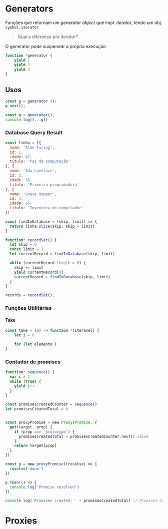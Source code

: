 # Generators

Funções que retornam um _generator object_ que impl. _iterator_, tendo um obj. `symbol.iterator`

>Qual a diferença pra _iterator_?

O generator pode suspenedr a própria execução

```js
function *generator {
	yield 1
	yield 2
	yield 3
}
```

## Usos

```js
const g = generator ();
g.next();
```

```js
const g = generator();
console.log([...g])
```

### Database Query Result

```js
const linha = [{
  nome: 'Alan Turing', 
  id: 1,
  idade: 42,
  titulo: 'Pai da computação'
}, {
  nome: 'Ada Lovelace',
  id: 2,
  idade: 36,
  titulo: 'Primeira programadora'
}, {
  nome: 'Grace Hopper',
  id: 3,
  idade: 85,
  titulo: 'Inventora do compilador'
}]

const findInDatabase = (skip, limit) => {
  return linha.slice(skip, skip + limit)
}

function* recordSet() {
  let skip = 0
  const limit = 1
  let currentRecord = findInDatabase(skip, limit)

  while (currentRecord.length > 0) {
    skip += limit
    yield currentRecord[0]
    currentRecord = findInDatabase(skip, limit)
  }
}
```

```js
records = recordSet();
```

### Funções Utilitárias

#### Take

```js
const take = (n) => function *(iteravel) {
	let i = 0

	for (let elemento )
} 
```

### Contador de promises

```js
function* sequence() {
  var i = 1
  while (true) {
    yield i++
  }
}

const promisesCreatedCounter = sequence()
let promisesCreatedTotal = 0


const proxyPromise = new Proxy(Promise, {
  get(target, prop) {
    if (prop === 'prototype') {
      promisesCreatedTotal = promisesCreatedCounter.next().value
    }
    return target[prop]
  }
})

const p = new proxyPromise((resolve) => {
  resolve('done')
})

p.then(() => {
  console.log('Promise resolved')
})

console.log('Promises created: ' + promisesCreatedTotal) // Promises Created: 1
```


# Proxies